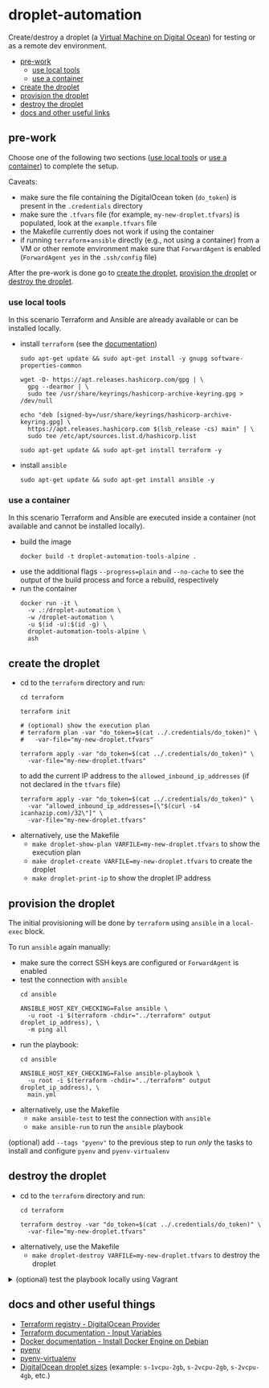 # droplet-automation

Create/destroy a droplet (a [Virtual Machine on Digital Ocean](https://docs.digitalocean.com/products/droplets/)) for testing or as a remote dev environment.

- [pre-work](#pre-work)
  - [use local tools](#use-local-tools)
  - [use a container](#use-a-container)
- [create the droplet](#create-the-droplet)
- [provision the droplet](#provision-the-droplet)
- [destroy the droplet](#destroy-the-droplet)
- [docs and other useful links](#docs-and-other-useful-links)

## pre-work

Choose one of the following two sections ([use local tools](#use-local-tools) or [use a container](#use-a-container)) to complete the setup.

Caveats:
- make sure the file containing the DigitalOcean token (`do_token`) is present in the `.credentials` directory
- make sure the `.tfvars` file (for example, `my-new-droplet.tfvars`) is populated, look at the `example.tfvars` file
- the Makefile currently does not work if using the container
- if running `terraform`+`ansible` directly (e.g., not using a container) from a VM or other remote environment make sure that `ForwardAgent` is enabled (`ForwardAgent yes` in the `.ssh/config` file)

After the pre-work is done go to [create the droplet](#create-the-droplet), [provision the droplet](#provision-the-droplet) or [destroy the droplet](#destroy-the-droplet).

### use local tools

In this scenario Terraform and Ansible are already available or can be installed locally.

- install `terraform` (see the [documentation](https://developer.hashicorp.com/terraform/tutorials/aws-get-started/install-cli))
  ```shell
  sudo apt-get update && sudo apt-get install -y gnupg software-properties-common
  ```
  ```shell
  wget -O- https://apt.releases.hashicorp.com/gpg | \
    gpg --dearmor | \
    sudo tee /usr/share/keyrings/hashicorp-archive-keyring.gpg > /dev/null
  ```
  ```shell
  echo "deb [signed-by=/usr/share/keyrings/hashicorp-archive-keyring.gpg] \
    https://apt.releases.hashicorp.com $(lsb_release -cs) main" | \
    sudo tee /etc/apt/sources.list.d/hashicorp.list
  ```
  ```shell
  sudo apt-get update && sudo apt-get install terraform -y
  ```
- install `ansible`
  ```shell
  sudo apt-get update && sudo apt-get install ansible -y
  ```

### use a container

In this scenario Terraform and Ansible are executed inside a container (not available and cannot be installed locally).

- build the image
  ```shell
  docker build -t droplet-automation-tools-alpine .
  ```
- use the additional flags `--progress=plain` and `--no-cache` to see the output of the build process and force a rebuild, respectively
- run the container
  ```shell
  docker run -it \
    -v .:/droplet-automation \
    -w /droplet-automation \
    -u $(id -u):$(id -g) \
    droplet-automation-tools-alpine \
    ash
  ```

## create the droplet

- cd to the `terraform` directory and run:
  ```shell
  cd terraform
  ```
  ```shell
  terraform init
  ```
  ```shell
  # (optional) show the execution plan
  # terraform plan -var "do_token=$(cat ../.credentials/do_token)" \
  #   -var-file="my-new-droplet.tfvars"
  ```
  ```shell
  terraform apply -var "do_token=$(cat ../.credentials/do_token)" \
    -var-file="my-new-droplet.tfvars"
  ```
  to add the current IP address to the `allowed_inbound_ip_addresses` (if not declared in the `tfvars` file)
  ```shell
  terraform apply -var "do_token=$(cat ../.credentials/do_token)" \
    -var "allowed_inbound_ip_addresses=[\"$(curl -s4 icanhazip.com)/32\"]" \
    -var-file="my-new-droplet.tfvars"
  ```
- alternatively, use the Makefile
  - `make droplet-show-plan VARFILE=my-new-droplet.tfvars` to show the execution plan
  - `make droplet-create VARFILE=my-new-droplet.tfvars` to create the droplet
  - `make droplet-print-ip` to show the droplet IP address

## provision the droplet

The initial provisioning will be done by `terraform` using `ansible` in a `local-exec` block.

To run `ansible` again manually:
- make sure the correct SSH keys are configured or `ForwardAgent` is enabled
- test the connection with `ansible`
  ```shell
  cd ansible
  ```
  ```shell
  ANSIBLE_HOST_KEY_CHECKING=False ansible \
    -u root -i $(terraform -chdir="../terraform" output droplet_ip_address), \
    -m ping all
  ```
- run the playbook:
  ```shell
  cd ansible
  ```
  ```shell
  ANSIBLE_HOST_KEY_CHECKING=False ansible-playbook \
    -u root -i $(terraform -chdir="../terraform" output droplet_ip_address), \
    main.yml
  ```
- alternatively, use the Makefile
  - `make ansible-test` to test the connection with `ansible`
  - `make ansible-run` to run the `ansible` playbook

(optional) add `--tags "pyenv"` to the previous step to run _only_ the tasks to install and configure `pyenv` and `pyenv-virtualenv`

## destroy the droplet

- cd to the `terraform` directory and run:
  ```shell
  cd terraform
  ```
  ```shell
  terraform destroy -var "do_token=$(cat ../.credentials/do_token)" \
    -var-file="my-new-droplet.tfvars"
  ```
- alternatively, use the Makefile
  - `make droplet-destroy VARFILE=my-new-droplet.tfvars` to destroy the droplet

<details>

<summary>(optional) test the playbook locally using Vagrant</summary>

## test the playbook locally using Vagrant

- cd to the `vagrant` directory and run `vagrant up` to create/power on the local VM
  ```shell
  cd vagrant
  ```
  ```shell
  vagrant up
  ```
- test the connection to the VM:
  ```shell
  ANSIBLE_HOST_KEY_CHECKING=False ansible -u vagrant \
    --private-key .vagrant/machines/ansible-test/virtualbox/private_key \
    -i '127.0.0.1:2222,' all \
    -m ping
  ```
- run the ansible playbook on the VM:
  ```shell
  ANSIBLE_HOST_KEY_CHECKING=False ansible-playbook -u vagrant \
    --private-key .vagrant/machines/ansible-test/virtualbox/private_key \
    -i '127.0.0.1:2222,' \
    ../ansible/main.yml
  ```
</details>

## docs and other useful things

- [Terraform registry - DigitalOcean Provider](https://registry.terraform.io/providers/digitalocean/digitalocean/latest/docs)
- [Terraform documentation - Input Variables](https://developer.hashicorp.com/terraform/language/values/variables)
- [Docker documentation - Install Docker Engine on Debian](https://docs.docker.com/engine/install/debian/)
- [pyenv](https://github.com/pyenv/pyenv)
- [pyenv-virtualenv](https://github.com/pyenv/pyenv-virtualenv)
- [DigitalOcean droplet sizes](https://registry.terraform.io/modules/terraform-digitalocean-modules/droplet/digitalocean/latest#droplet-sizes) (example: `s-1vcpu-2gb`, `s-2vcpu-2gb`, `s-2vcpu-4gb`, etc.)
